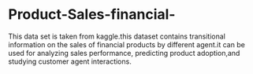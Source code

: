 # Product-Sales-financial-
This data set is taken from kaggle.this dataset contains transitional information on the sales of financial products by different agent.it can be used for analyzing sales performance, predicting product adoption,and studying customer agent interactions.
